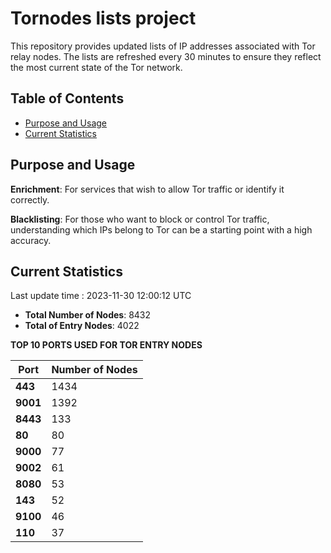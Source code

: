 # Tornodes lists project

This repository provides updated lists of IP addresses associated with Tor relay nodes. The lists are refreshed every 30 minutes to ensure they reflect the most current state of the Tor network.

## Table of Contents

- [Purpose and Usage](#purpose-and-usage)
- [Current Statistics](#current-statistics)


## Purpose and Usage

**Enrichment**: For services that wish to allow Tor traffic or identify it correctly.

**Blacklisting**: For those who want to block or control Tor traffic, understanding which IPs belong to Tor can be a starting point with a high accuracy.

## Current Statistics

Last update time : 2023-11-30 12:00:12 UTC

- **Total Number of Nodes**: 8432
- **Total of Entry Nodes**: 4022

**TOP 10 PORTS USED FOR TOR ENTRY NODES**

| **Port** | **Number of Nodes** |
|------|-----------------|
| **443**   | 1434  |
| **9001**   | 1392  |
| **8443**   | 133  |
| **80**   | 80  |
| **9000**   | 77  |
| **9002**   | 61  |
| **8080**   | 53  |
| **143**   | 52  |
| **9100**   | 46  |
| **110**   | 37  |


